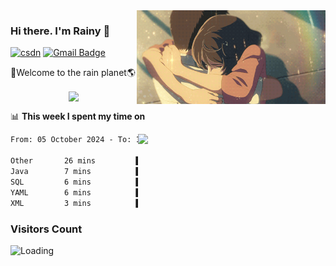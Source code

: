 <img  align='right' height="150" src="https://github.com/LikeRainDay/LikeRainDay/blob/master/pic/img_rain_1.gif?raw=true">



### Hi there. I'm Rainy :lemon:

[![csdn](https://img.shields.io/badge/-csdn-c14438?style=flat-square&logo=c&logoColor=white)](https://blog.csdn.net/qq_15807167)
[![Gmail Badge](https://img.shields.io/badge/-gmail-c14438?style=flat-square&logo=Gmail&logoColor=white&link=mailto:houshuai0816@gmail.com)](mailto:houshuai0816@gmail.com)

🚀Welcome to the rain planet🌎

<center>
<img align='center'  src="https://source.unsplash.com/user/rainyhehe/likes">
</center>

📊 **This week I spent my time on**

<img align='right'   width="300" src="https://github-readme-stats.vercel.app/api?username=LikeRainDay&show_icons=true&title_color=fff&icon_color=79ff97&text_color=9f9f9f&bg_color=151515&count_private=true">

<!--START_SECTION:waka-->

```txt
From: 05 October 2024 - To: 12 October 2024

Other       26 mins         █████████████░░░░░░░░░░░░   51.39 %
Java        7 mins          ███▓░░░░░░░░░░░░░░░░░░░░░   14.02 %
SQL         6 mins          ███▒░░░░░░░░░░░░░░░░░░░░░   13.20 %
YAML        6 mins          ███░░░░░░░░░░░░░░░░░░░░░░   11.96 %
XML         3 mins          █▓░░░░░░░░░░░░░░░░░░░░░░░   07.00 %
```

<!--END_SECTION:waka-->

### Visitors Count
<img align="left" src = "https://profile-counter.glitch.me/LikeRainDay/count.svg" alt ="Loading">
